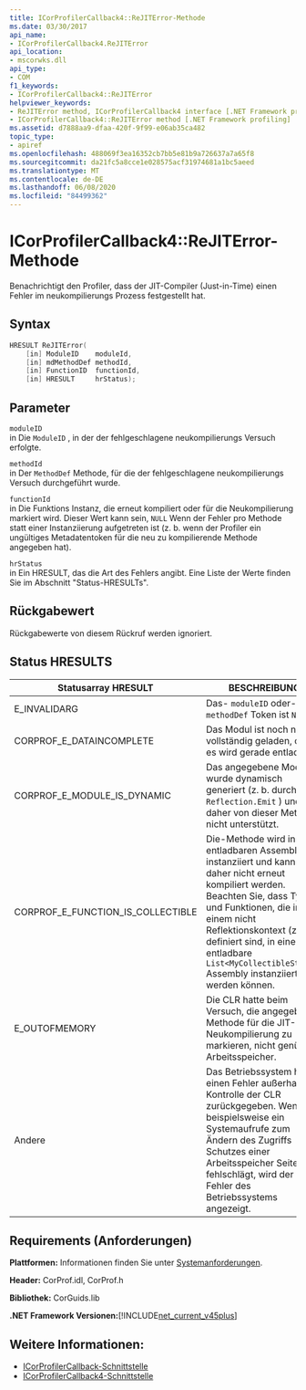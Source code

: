 ```yaml
---
title: ICorProfilerCallback4::ReJITError-Methode
ms.date: 03/30/2017
api_name:
- ICorProfilerCallback4.ReJITError
api_location:
- mscorwks.dll
api_type:
- COM
f1_keywords:
- ICorProfilerCallback4::ReJITError
helpviewer_keywords:
- ReJITError method, ICorProfilerCallback4 interface [.NET Framework profiling]
- ICorProfilerCallback4::ReJITError method [.NET Framework profiling]
ms.assetid: d7888aa9-dfaa-420f-9f99-e06ab35ca482
topic_type:
- apiref
ms.openlocfilehash: 488069f3ea16352cb7bb5e81b9a726637a7a65f8
ms.sourcegitcommit: da21fc5a8cce1e028575acf31974681a1bc5aeed
ms.translationtype: MT
ms.contentlocale: de-DE
ms.lasthandoff: 06/08/2020
ms.locfileid: "84499362"
---
```

# <a name="icorprofilercallback4rejiterror-method"></a>ICorProfilerCallback4::ReJITError-Methode
Benachrichtigt den Profiler, dass der JIT-Compiler (Just-in-Time) einen Fehler im neukompilierungs Prozess festgestellt hat.  
  
## <a name="syntax"></a>Syntax  
  
```cpp  
HRESULT ReJITError(  
    [in] ModuleID    moduleId,  
    [in] mdMethodDef methodId,  
    [in] FunctionID  functionId,  
    [in] HRESULT     hrStatus);  
```  
  
## <a name="parameters"></a>Parameter  
 `moduleID`  
 in Die `ModuleID` , in der der fehlgeschlagene neukompilierungs Versuch erfolgte.  
  
 `methodId`  
 in Der `MethodDef` Methode, für die der fehlgeschlagene neukompilierungs Versuch durchgeführt wurde.  
  
 `functionId`  
 in Die Funktions Instanz, die erneut kompiliert oder für die Neukompilierung markiert wird. Dieser Wert kann sein, `NULL` Wenn der Fehler pro Methode statt einer Instanziierung aufgetreten ist (z. b. wenn der Profiler ein ungültiges Metadatentoken für die neu zu kompilierende Methode angegeben hat).  
  
 `hrStatus`  
 in Ein HRESULT, das die Art des Fehlers angibt. Eine Liste der Werte finden Sie im Abschnitt "Status-HRESULTs".  
  
## <a name="return-value"></a>Rückgabewert  
 Rückgabewerte von diesem Rückruf werden ignoriert.  
  
## <a name="status-hresults"></a>Status HRESULTS  
  
|Statusarray HRESULT|BESCHREIBUNG|  
|--------------------------|-----------------|  
|E_INVALIDARG|Das- `moduleID` oder- `methodDef` Token ist `NULL` .|  
|CORPROF_E_DATAINCOMPLETE|Das Modul ist noch nicht vollständig geladen, oder es wird gerade entladen.|  
|CORPROF_E_MODULE_IS_DYNAMIC|Das angegebene Modul wurde dynamisch generiert (z. b. durch `Reflection.Emit` ) und wird daher von dieser Methode nicht unterstützt.|  
|CORPROF_E_FUNCTION_IS_COLLECTIBLE|Die-Methode wird in einer entladbaren Assembly instanziiert und kann daher nicht erneut kompiliert werden. Beachten Sie, dass Typen und Funktionen, die in einem nicht Reflektionskontext (z. b.) definiert sind, in eine entladbare `List<MyCollectibleStruct>` Assembly instanziiert werden können.|  
|E_OUTOFMEMORY|Die CLR hatte beim Versuch, die angegebene Methode für die JIT-Neukompilierung zu markieren, nicht genügend Arbeitsspeicher.|  
|Andere|Das Betriebssystem hat einen Fehler außerhalb der Kontrolle der CLR zurückgegeben. Wenn beispielsweise ein Systemaufrufe zum Ändern des Zugriffs Schutzes einer Arbeitsspeicher Seite fehlschlägt, wird der Fehler des Betriebssystems angezeigt.|  
  
## <a name="requirements"></a>Requirements (Anforderungen)  
 **Plattformen:** Informationen finden Sie unter [Systemanforderungen](../../get-started/system-requirements.md).  
  
 **Header:** CorProf.idl, CorProf.h  
  
 **Bibliothek:** CorGuids.lib  
  
 **.NET Framework Versionen:**[!INCLUDE[net_current_v45plus](../../../../includes/net-current-v45plus-md.md)]  
  
## <a name="see-also"></a>Weitere Informationen:

- [ICorProfilerCallback-Schnittstelle](icorprofilercallback-interface.md)
- [ICorProfilerCallback4-Schnittstelle](icorprofilercallback4-interface.md)

